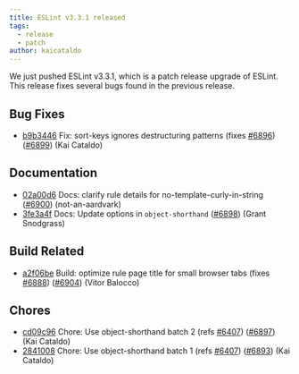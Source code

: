 ```yaml
---
title: ESLint v3.3.1 released
tags:
  - release
  - patch
author: kaicataldo
---
```


We just pushed ESLint v3.3.1, which is a patch release upgrade of ESLint. This release  fixes several bugs found in the previous release.










## Bug Fixes


* [b9b3446](https://github.com/eslint/eslint/commit/b9b3446) Fix: sort-keys ignores destructuring patterns (fixes [#6896](https://github.com/eslint/eslint/issues/6896)) ([#6899](https://github.com/eslint/eslint/issues/6899)) (Kai Cataldo)




## Documentation


* [02a00d6](https://github.com/eslint/eslint/commit/02a00d6) Docs: clarify rule details for no-template-curly-in-string ([#6900](https://github.com/eslint/eslint/issues/6900)) (not-an-aardvark)
* [3fe3a4f](https://github.com/eslint/eslint/commit/3fe3a4f) Docs: Update options in `object-shorthand` ([#6898](https://github.com/eslint/eslint/issues/6898)) (Grant Snodgrass)






## Build Related


* [a2f06be](https://github.com/eslint/eslint/commit/a2f06be) Build: optimize rule page title for small browser tabs (fixes [#6888](https://github.com/eslint/eslint/issues/6888)) ([#6904](https://github.com/eslint/eslint/issues/6904)) (Vitor Balocco)




## Chores


* [cd09c96](https://github.com/eslint/eslint/commit/cd09c96) Chore: Use object-shorthand batch 2 (refs [#6407](https://github.com/eslint/eslint/issues/6407)) ([#6897](https://github.com/eslint/eslint/issues/6897)) (Kai Cataldo)
* [2841008](https://github.com/eslint/eslint/commit/2841008) Chore: Use object-shorthand batch 1 (refs [#6407](https://github.com/eslint/eslint/issues/6407)) ([#6893](https://github.com/eslint/eslint/issues/6893)) (Kai Cataldo)
